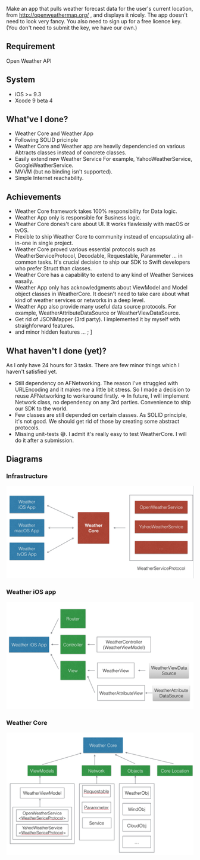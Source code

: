 
Make an app that pulls weather forecast data for the user's current location, from http://openweathermap.org/ , and displays it nicely. The app doesn't need to look very fancy. You also need to sign up for a free licence key. (You don't need to submit the key, we have our own.)

## Requirement
Open Weather API

## System
+ iOS >= 9.3
+ Xcode 9 beta 4

## What've I done?
+ Weather Core and Weather App
+ Following SOLID pricinple
+ Weather Core and Weather app are heavily dependencied on various Abtracts classes instead of concrete classes.
+ Easily extend new Weather Service For example, YahooWeatherService, GoogleWeatherService.
+ MVVM (but no binding isn't supported).
+ Simple Internet reachability.

## Achievements
+ Weather Core framework takes 100% responsibility for Data logic.
+ Weather App only is responsible for Business logic.
+ Weather Core dones't care about UI. It works flawlessly with macOS or tvOS.
+ Flexible to ship Weather Core to community instead of encapsulating all-in-one in single project.
+ Weather Core proved various essential protocols such as WeatherServiceProtocol, Decodable, Requestable, Parammeter ... in common tasks. It's crucial decision to ship our SDK to Swift developers who prefer Struct than classes.
+ Weather Core has a capability to extend to any kind of Weather Services easaily.
+ Weather App only has acknowledgments about ViewModel and Model object classes in WeatherCore. It doesn't need to take care about what kind of weather services or networks in a deep level.
+ Weather App also provide many useful data source protocols. For example, WeatherAttributeDataSource or WeatherViewDataSource.
+ Get rid of JSONMapper (3rd party). I implemented it by myself with straighforward features.
+ and minor hidden features ... ; ]

## What haven't I done (yet)?
As I only have 24 hours for 3 tasks. There are few minor things which I haven't satisfied yet.
+ Still dependency on AFNetworking. The reason I've struggled with URLEncoding and it makes me a little bit stress. So I made a decision to reuse AFNetworking to workaround firstly. => In future, I will implement Network class, no dependency on any 3rd parties. Convenience to ship our SDK to the world.
+ Few classes are still depended on certain classes. As SOLID principle, it's not good. We should get rid of those by creating some abstract protocols.
+ Missing unit-tests 😅. I admit it's really easy to test WeatherCore. I will do it after a submission.

## Diagrams

### Infrastructure
![alt text](https://github.com/NghiaTranUIT/GoldenRetrieverProject/blob/master/Task%203/Diagram/Weather_diagram_1.jpg)

### Weather iOS app
![alt text](https://github.com/NghiaTranUIT/GoldenRetrieverProject/blob/master/Task%203/Diagram/Weather_diagram_2.jpg)

### Weather Core
![alt text](https://github.com/NghiaTranUIT/GoldenRetrieverProject/blob/master/Task%203/Diagram/Weather_diagram_3.jpg)

